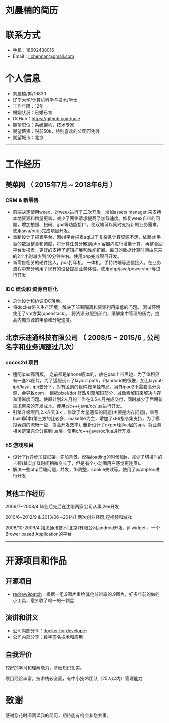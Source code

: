 # 刘晨楠的简历


# 联系方式
- 手机：18602438016
- Email：l.chennan@gmail.com

# 个人信息

 - 刘晨楠/男/1983.1
 - 辽宁大学/计算机科学与技术/学士  
 - 工作年限：12年
 - 婚姻状况：已婚已育
 - GitHub：https://github.com/uuie
 - 期望职位：系统架构，技术专家
 - 期望薪资：税前50k，特别喜欢的公司可例外
 - 期望城市：北京

---

# 工作经历
## 美菜网 （ 2015年7月 ~ 2018年6月 ）

### CRM & 新零售 
- 前端决定使用weex，对weex进行了二次开发，增加assets manager 来支持本地资源和增量更新，减少了网络请求提高了加载速度。修复weex自带的问题，增加拍照、扫码、gps等功能接口。使双端可以同时支持新的业务需求。使用java/oc/js完成项目开发。
- 重新设计了报表平台，因etl平台报表sql过于复杂且计算资源不足，依赖etl平台的数据整合和调度，将计算任务分散到php 容器内进行增量计算，再整合回平台发报表，更好的支持了逻辑扩展和性能扩展。每日的数据计算时间由原来的2个小时减少到40分钟左右。使用php完成项目开发。
- 新零售相关的硬件接入，pos打印机，一体机，手持终端等通信接入。在业务流程中充分利用了现有的设备提高业务体验。使用php/java/powershell等进行开发

### IDC 建设和 资源容启化
- 总体设计和协调IDC落地。
- 将docker带入生产环境，解决了部署隔离和资源利用率低的问题。
  测试环境使用了vm方案(openstack)， 将资源分配到部门，缓解集中管理的压力，提高内部资源的申请和分配速度。


## 北京乐迪通科技有限公司 （ 2008/5 ~ 2015/6 , 公司名字和业务调整过几次）

### cocos2d 项目 
- 适配ipad高清版， 之前都是iphone版本的，放在pad上带黑边，为了体积只有一套2x图片。为了适配设计了layout path，和andorid的很像，加上layout-ipd/layut-iph去分下，对有区别的组件做单独布局。另外ipad2不需要高分资源，会导致oom， 根据pixel/dot 修改引擎解码部分，减像素解码来解决内存和清晰度问题。使原计划2人月的工作在0.5人月完成交付，同时减少了后期新需求带来的开发成本。使用c/c++/java/oc/lua进行开发。
- 引擎升级项目,2.x升到3.x ，修改了大量遗留的问题(主要是内存问题)，重写build脚本(第三方的比较多，makefile为主，增加了x86指令集支持，为了模拟器跑的流畅一些，提高开发效率), 重新设计了export到lua层的api。将业务相关逻辑完全分离到lua层。使用c/c++/java/oc/lua进行开发。



### h5 游戏项目
- 设计了js异步加载框架，先加背景，然后loading的时候加js，减少了切换时的卡顿(其实加载时间稍微变长了，但是有个小动画用户感觉更连贯)。
- 解决一些php后端问题，并发，fb调整，cookie失效等。使用了js/php/oc进行开发




## 其他工作经历

2006/7~2008/4 毕业后先后在沈阳两家公司从事j2ee开发

2010/6~2012/9 & 2013/06 ~2014/1 两次创业经历,短视频和游戏

2008/10-2009/4 播思通讯技术(北京)有限公司,android开发，jil widget ，一个Brower based Application的平台

---

# 开源项目和作品

## 开源项目
 - [redraw9patch](https://github.com/uuie/redraw9patch)：根据一组.9图片重绘其他分辨率的.9图片，好多年前的做的小工具，意外收了唯一的一颗星

## 演讲和讲义
 - 公司内部分享：[docker for developer](https://uuie.github.io/assets/ppt/docker4developer.key)
 - 公司内部分享：数字签名技术和应用



## 自我评价
较好的学习和理解能力，基础知识扎实。

项目经验丰富，技术栈较全面，有中小技术团队（25人以内）管理能力

# 致谢
感谢您花时间阅读我的简历，期待能有机会和您共事。